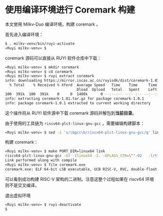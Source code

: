 # 使用编译环境进行 Coremark 构建

本文使用 Milkv-Duo 编译环境，构建 coremark 。

首先进入编译环境：

```bash
$ . milkv-venv/bin/ruyi-activate
«Ruyi milkv-venv» $
```

coremark 源码可以直接从 RUYI 软件仓库中下载：

```bash
«Ruyi milkv-venv» $ mkdir coremark
«Ruyi milkv-venv» $ cd coremark
«Ruyi milkv-venv» $ ruyi extract coremark
info: downloading https://mirror.iscas.ac.cn/ruyisdk/dist/coremark-1.01.tar.gz to /home/myon/.cache/ruyi/distfiles/coremark-1.01.tar.gz
  % Total    % Received % Xferd  Average Speed   Time    Time     Time  Current
                                 Dload  Upload   Total   Spent    Left  Speed
100  391k  100  391k    0     0  1400k      0 --:--:-- --:--:-- --:--:-- 1404k
info: extracting coremark-1.01.tar.gz for package coremark-1.0.1
info: package coremark-1.0.1 extracted to current working directory
```

这个操作将从 RUYI 软件源中下载 coremark 源码并解包到**当前目录**。

由于使用的工具链为 ``riscv64-plct-linux-gnu-gcc`` ，需要编辑构建脚本：

```bash
«Ruyi milkv-venv» $ sed -i 's/\bgcc\b/riscv64-plct-linux-gnu-gcc/g' linux64/core_portme.mak
```

构建 coremark：

```bash
«Ruyi milkv-venv» $ make PORT_DIR=linux64 link
riscv64-plct-linux-gnu-gcc -O2 -Ilinux64 -I. -DFLAGS_STR=\""-O2   -lrt"\" -DITERATIONS=0  core_list_join.c core_main.c core_matrix.c core_state.c core_util.c linux64/core_portme.c -o ./coremark.exe -lrt
Link performed along with compile
«Ruyi milkv-venv» $ file coremark.exe
coremark.exe: ELF 64-bit LSB executable, UCB RISC-V, RVC, double-float ABI, version 1 (SYSV), dynamically linked, interpreter /lib/ld-linux-riscv64-lp64d.so.1, BuildID[sha1]=d9dbc7115d07d1953087dd2c1e5d46adc2ab0d4f, for GNU/Linux 4.15.0, with debug_info, not stripped
```

可以看到成功构建 RISC-V 架构的二进制。注意这整个过程如果在 riscv64 环境则不是交叉编译。

退出虚拟环境

```bash
«Ruyi milkv-venv» $ ruyi-deactivate
$
```
